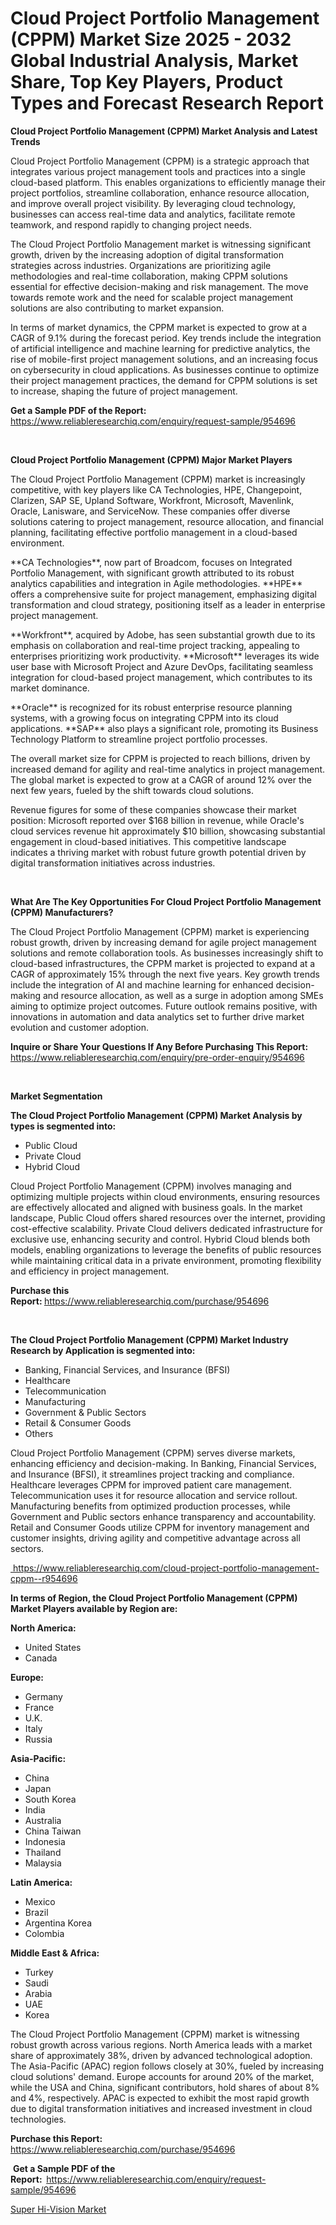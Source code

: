 <p><h1>Cloud Project Portfolio Management (CPPM) Market Size 2025 - 2032 Global Industrial Analysis, Market Share, Top Key Players, Product Types and Forecast Research Report</h1></p><p><strong>Cloud Project Portfolio Management (CPPM) Market Analysis and Latest Trends</strong></p>
<p><p>Cloud Project Portfolio Management (CPPM) is a strategic approach that integrates various project management tools and practices into a single cloud-based platform. This enables organizations to efficiently manage their project portfolios, streamline collaboration, enhance resource allocation, and improve overall project visibility. By leveraging cloud technology, businesses can access real-time data and analytics, facilitate remote teamwork, and respond rapidly to changing project needs.</p><p>The Cloud Project Portfolio Management market is witnessing significant growth, driven by the increasing adoption of digital transformation strategies across industries. Organizations are prioritizing agile methodologies and real-time collaboration, making CPPM solutions essential for effective decision-making and risk management. The move towards remote work and the need for scalable project management solutions are also contributing to market expansion.</p><p>In terms of market dynamics, the CPPM market is expected to grow at a CAGR of 9.1% during the forecast period. Key trends include the integration of artificial intelligence and machine learning for predictive analytics, the rise of mobile-first project management solutions, and an increasing focus on cybersecurity in cloud applications. As businesses continue to optimize their project management practices, the demand for CPPM solutions is set to increase, shaping the future of project management.</p></p>
<p><strong>Get a Sample PDF of the Report:&nbsp;</strong> <a href="https://www.reliableresearchiq.com/enquiry/request-sample/954696?utm_campaign=2313&utm_medium=2&utm_source=Github&utm_content=ia&utm_term=05032025&utm_id=cloud-project-portfolio-management-cppm">https://www.reliableresearchiq.com/enquiry/request-sample/954696</a></p>
<p>&nbsp;</p>
<p><strong>Cloud Project Portfolio Management (CPPM) Major Market Players</strong></p>
<p><p>The Cloud Project Portfolio Management (CPPM) market is increasingly competitive, with key players like CA Technologies, HPE, Changepoint, Clarizen, SAP SE, Upland Software, Workfront, Microsoft, Mavenlink, Oracle, Lanisware, and ServiceNow. These companies offer diverse solutions catering to project management, resource allocation, and financial planning, facilitating effective portfolio management in a cloud-based environment.</p><p>**CA Technologies**, now part of Broadcom, focuses on Integrated Portfolio Management, with significant growth attributed to its robust analytics capabilities and integration in Agile methodologies. **HPE** offers a comprehensive suite for project management, emphasizing digital transformation and cloud strategy, positioning itself as a leader in enterprise project management.</p><p>**Workfront**, acquired by Adobe, has seen substantial growth due to its emphasis on collaboration and real-time project tracking, appealing to enterprises prioritizing work productivity. **Microsoft** leverages its wide user base with Microsoft Project and Azure DevOps, facilitating seamless integration for cloud-based project management, which contributes to its market dominance.</p><p>**Oracle** is recognized for its robust enterprise resource planning systems, with a growing focus on integrating CPPM into its cloud applications. **SAP** also plays a significant role, promoting its Business Technology Platform to streamline project portfolio processes.</p><p>The overall market size for CPPM is projected to reach billions, driven by increased demand for agility and real-time analytics in project management. The global market is expected to grow at a CAGR of around 12% over the next few years, fueled by the shift towards cloud solutions.</p><p>Revenue figures for some of these companies showcase their market position: Microsoft reported over $168 billion in revenue, while Oracle's cloud services revenue hit approximately $10 billion, showcasing substantial engagement in cloud-based initiatives. This competitive landscape indicates a thriving market with robust future growth potential driven by digital transformation initiatives across industries.</p></p>
<p>&nbsp;</p>
<p><strong>What Are The Key Opportunities For Cloud Project Portfolio Management (CPPM) Manufacturers?</strong></p>
<p><p>The Cloud Project Portfolio Management (CPPM) market is experiencing robust growth, driven by increasing demand for agile project management solutions and remote collaboration tools. As businesses increasingly shift to cloud-based infrastructures, the CPPM market is projected to expand at a CAGR of approximately 15% through the next five years. Key growth trends include the integration of AI and machine learning for enhanced decision-making and resource allocation, as well as a surge in adoption among SMEs aiming to optimize project outcomes. Future outlook remains positive, with innovations in automation and data analytics set to further drive market evolution and customer adoption.</p></p>
<p><strong>Inquire or Share Your Questions If Any Before Purchasing This Report:</strong> <a href="https://www.reliableresearchiq.com/enquiry/pre-order-enquiry/954696?utm_campaign=2313&utm_medium=2&utm_source=Github&utm_content=ia&utm_term=05032025&utm_id=cloud-project-portfolio-management-cppm">https://www.reliableresearchiq.com/enquiry/pre-order-enquiry/954696</a></p>
<p>&nbsp;</p>
<p><strong>Market Segmentation</strong></p>
<p><strong>The Cloud Project Portfolio Management (CPPM) Market Analysis by types is segmented into:</strong></p>
<p><ul><li>Public Cloud</li><li>Private Cloud</li><li>Hybrid Cloud</li></ul></p>
<p><p>Cloud Project Portfolio Management (CPPM) involves managing and optimizing multiple projects within cloud environments, ensuring resources are effectively allocated and aligned with business goals. In the market landscape, Public Cloud offers shared resources over the internet, providing cost-effective scalability. Private Cloud delivers dedicated infrastructure for exclusive use, enhancing security and control. Hybrid Cloud blends both models, enabling organizations to leverage the benefits of public resources while maintaining critical data in a private environment, promoting flexibility and efficiency in project management.</p></p>
<p><strong>Purchase this Report:&nbsp;</strong><a href="https://www.reliableresearchiq.com/purchase/954696?utm_campaign=2313&utm_medium=2&utm_source=Github&utm_content=ia&utm_term=05032025&utm_id=cloud-project-portfolio-management-cppm">https://www.reliableresearchiq.com/purchase/954696</a></p>
<p>&nbsp;</p>
<p><strong>The Cloud Project Portfolio Management (CPPM) Market Industry Research by Application is segmented into:</strong></p>
<p><ul><li>Banking, Financial Services, and Insurance (BFSI)</li><li>Healthcare</li><li>Telecommunication</li><li>Manufacturing</li><li>Government & Public Sectors</li><li>Retail & Consumer Goods</li><li>Others</li></ul></p>
<p><p>Cloud Project Portfolio Management (CPPM) serves diverse markets, enhancing efficiency and decision-making. In Banking, Financial Services, and Insurance (BFSI), it streamlines project tracking and compliance. Healthcare leverages CPPM for improved patient care management. Telecommunication uses it for resource allocation and service rollout. Manufacturing benefits from optimized production processes, while Government and Public sectors enhance transparency and accountability. Retail and Consumer Goods utilize CPPM for inventory management and customer insights, driving agility and competitive advantage across all sectors.</p></p>
<p><a href="https://www.reliableresearchiq.com/cloud-project-portfolio-management-cppm--r954696?utm_campaign=2313&utm_medium=2&utm_source=Github&utm_content=ia&utm_term=05032025&utm_id=cloud-project-portfolio-management-cppm">&nbsp;https://www.reliableresearchiq.com/cloud-project-portfolio-management-cppm--r954696</a></p>
<p><strong>In terms of Region, the Cloud Project Portfolio Management (CPPM) Market Players available by Region are:</strong></p>
<p>
    <p> <strong> North America: </strong>
        <ul>
            <li>United States</li>
            <li>Canada</li>
        </ul>
        </p> 
    <p> <strong> Europe: </strong>
        <ul>
            <li>Germany</li>
            <li>France</li>
            <li>U.K.</li>
            <li>Italy</li>
            <li>Russia</li>
        </ul>
        </p> 
    <p> <strong> Asia-Pacific: </strong>
        <ul>
            <li>China</li>
            <li>Japan</li>
            <li>South Korea</li>
            <li>India</li>
            <li>Australia</li>
            <li>China Taiwan</li>
            <li>Indonesia</li>
            <li>Thailand</li>
            <li>Malaysia</li>
        </ul>
        </p> 
    <p> <strong> Latin America: </strong>
        <ul>
            <li>Mexico</li>
            <li>Brazil</li>
            <li>Argentina Korea</li>
            <li>Colombia</li>
        </ul>
        </p> 
    <p> <strong> Middle East & Africa: </strong>
        <ul>
            <li>Turkey</li>
            <li>Saudi</li>
            <li>Arabia</li>
            <li>UAE</li>
            <li>Korea</li>
        </ul>
    </p>
    </p>
<p><p>The Cloud Project Portfolio Management (CPPM) market is witnessing robust growth across various regions. North America leads with a market share of approximately 38%, driven by advanced technological adoption. The Asia-Pacific (APAC) region follows closely at 30%, fueled by increasing cloud solutions' demand. Europe accounts for around 20% of the market, while the USA and China, significant contributors, hold shares of about 8% and 4%, respectively. APAC is expected to exhibit the most rapid growth due to digital transformation initiatives and increased investment in cloud technologies.</p></p>
<p><strong>Purchase this Report: </strong><a href="https://www.reliableresearchiq.com/purchase/954696?utm_campaign=2313&utm_medium=2&utm_source=Github&utm_content=ia&utm_term=05032025&utm_id=cloud-project-portfolio-management-cppm">https://www.reliableresearchiq.com/purchase/954696</a></p>
<p>&nbsp;<strong>Get a Sample PDF of the Report:&nbsp;&nbsp;</strong><a href="https://www.reliableresearchiq.com/enquiry/request-sample/954696?utm_campaign=2313&utm_medium=2&utm_source=Github&utm_content=ia&utm_term=05032025&utm_id=cloud-project-portfolio-management-cppm">https://www.reliableresearchiq.com/enquiry/request-sample/954696</a></p>
<p><strong></strong></p>
<p><p><a href="https://github.com/yazminwollma30/Market-Research-Report-List-1/blob/main/super-hi-vision-market.md?utm_campaign=2313&utm_medium=2&utm_source=Github&utm_content=ia&utm_term=05032025&utm_id=cloud-project-portfolio-management-cppm">Super Hi-Vision Market</a></p></p>